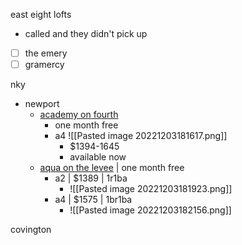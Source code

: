 east eight lofts 
- called and they didn't pick up 

- [ ] the emery
- [ ] gramercy 

nky
- newport 
	- [academy on fourth](https://www.apartments.com/academy-on-fourth-newport-ky/5d5pbbq/)
		- one month free 
		- a4 ![[Pasted image 20221203181617.png]]
			- $1394-1645
			- available now 
	- [aqua on the levee](https://www.apartments.com/aqua-on-the-levee-newport-ky/zc4vwjz/) | one month free
		- a2 | $1389 | 1r1ba
			- ![[Pasted image 20221203181923.png]]
		- a4 | $1575 | 1br1ba
			- ![[Pasted image 20221203182156.png]]

covington 
